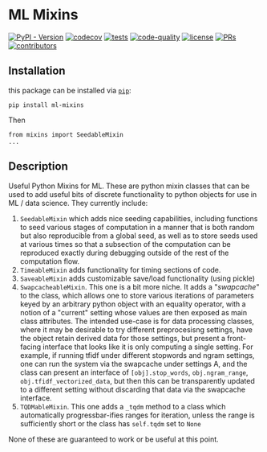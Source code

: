 # ML Mixins

[![PyPI - Version](https://img.shields.io/pypi/v/ml-mixins)](https://pypi.org/project/ml-mixins/)
[![codecov](https://codecov.io/gh/mmcdermott/ML_mixins/graph/badge.svg?token=T2QNDROZ61)](https://codecov.io/gh/mmcdermott/ML_mixins)
[![tests](https://github.com/mmcdermott/ML_mixins/actions/workflows/tests.yaml/badge.svg)](https://github.com/mmcdermott/ML_mixins/actions/workflows/tests.yml)
[![code-quality](https://github.com/mmcdermott/ML_mixins/actions/workflows/code-quality-main.yaml/badge.svg)](https://github.com/mmcdermott/ML_mixins/actions/workflows/code-quality-main.yaml)
[![license](https://img.shields.io/badge/License-MIT-green.svg?labelColor=gray)](https://github.com/mmcdermott/ML_mixins#license)
[![PRs](https://img.shields.io/badge/PRs-welcome-brightgreen.svg)](https://github.com/mmcdermott/ML_mixins/pulls)
[![contributors](https://img.shields.io/github/contributors/mmcdermott/ML_mixins.svg)](https://github.com/mmcdermott/ML_mixins/graphs/contributors)

## Installation

this package can be installed via [`pip`](https://pypi.org/project/ml-mixins/):

```
pip install ml-mixins
```

Then

```
from mixins import SeedableMixin
...
```

## Description

Useful Python Mixins for ML. These are python mixin classes that can be used to add useful bits of discrete
functionality to python objects for use in ML / data science. They currently include:

1. `SeedableMixin` which adds nice seeding capabilities, including functions to seed various stages of
    computation in a manner that is both random but also reproducible from a global seed, as well as to store
    seeds used at various times so that a subsection of the computation can be reproduced exactly during
    debugging outside of the rest of the computation flow.
2. `TimeableMixin` adds functionality for timing sections of code.
3. `SaveableMixin` adds customizable save/load functionality (using pickle)
4. `SwapcacheableMixin`. This one is a bit more niche. It adds a "_swapcache_" to the class, which allows
    one to store various iterations of parameters keyed by an arbitrary python object with an equality
    operator, with a notion of a "current" setting whose values are then exposed as main class attributes.
    The intended use-case is for data processing classes, where it may be desirable to try different
    preprocesisng settings, have the object retain derived data for those settings, but present a
    front-facing interface that looks like it is only computing a single setting. For example, if running
    tfidf under different stopwords and ngram settings, one can run the system via the swapcache under
    settings A, and the class can present an interface of `[obj].stop_words`, `obj.ngram_range`,
    `obj.tfidf_vectorized_data`, but then this can be transparently updated to a different setting without
    discarding that data via the swapcache interface.
5. `TQDMableMixin`. This one adds a `_tqdm` method to a class which automatically progressbar-ifies ranges
    for iteration, unless the range is sufficiently short or the class has `self.tqdm` set to `None`

None of these are guaranteed to work or be useful at this point.

